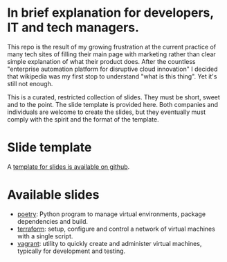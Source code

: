# In brief explanation for developers, IT and tech managers.

This repo is the result of my growing frustration at the current practice of many tech sites of
filling their main page with marketing rather than clear simple explanation of what their product does.
After the countless "enterprise automation platform for disruptive cloud innovation" I decided that wikipedia 
was my first stop to understand "what is this thing". Yet it's still not enough.

This is a curated, restricted collection of slides. They must be short, sweet
and to the point. The slide template is provided here. Both companies and individuals
are welcome to create the slides, but they eventually must comply with the spirit and the
format of the template.

# Slide template

A [template for slides is available on github](https://github.com/makepython/inbrief/tree/master/template). 

# Available slides

- [poetry](https://makepython.github.io/inbrief/poetry): Python program to manage virtual environments, package dependencies and build.
- [terraform](https://makepython.github.io/inbrief/terraform): setup, configure and control a network of virtual machines with a single script.
- [vagrant](https://makepython.github.io/inbrief/vagrant): utility to quickly create and administer virtual machines, typically for development and testing.

